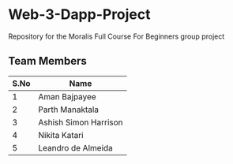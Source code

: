 # Web-3-Dapp-Project
Repository for the Moralis Full Course For Beginners group project

## Team Members

| S.No        | Name        |
| ----------- | ----------- |
| 1           | Aman Bajpayee       |
| 2           | Parth Manaktala        |
| 3           | Ashish Simon Harrison       | 
| 4           | Nikita Katari        | 
| 5           | Leandro de Almeida        |
